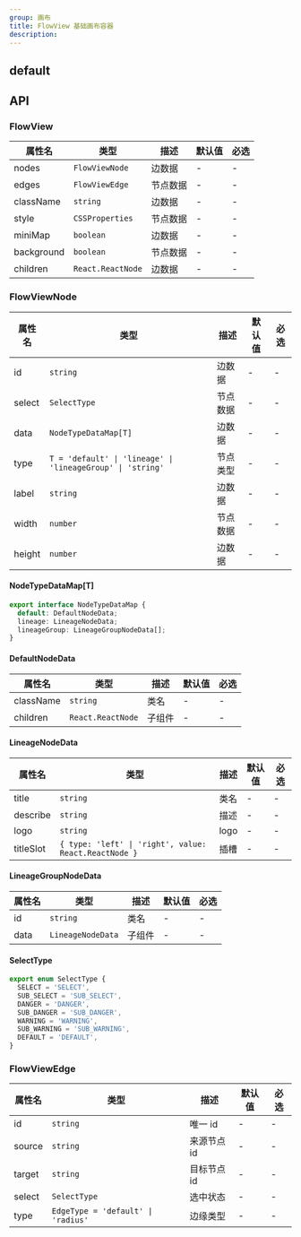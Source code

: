 ```yaml
---
group: 画布
title: FlowView 基础画布容器
description:
---
```


## default

<code src="./demos/ProFlowDemo.tsx"></code>

## API

### FlowView

| 属性名     | 类型              | 描述     | 默认值 | 必选 |
| ---------- | ----------------- | -------- | ------ | ---- |
| nodes      | `FlowViewNode`    | 边数据   | -      | -    |
| edges      | `FlowViewEdge`    | 节点数据 | -      | -    |
| className  | `string`          | 边数据   | -      | -    |
| style      | `CSSProperties`   | 节点数据 | -      | -    |
| miniMap    | `boolean`         | 边数据   | -      | -    |
| background | `boolean`         | 节点数据 | -      | -    |
| children   | `React.ReactNode` | 边数据   | -      | -    |

### FlowViewNode

| 属性名 | 类型                                                       | 描述     | 默认值 | 必选 |
| ------ | ---------------------------------------------------------- | -------- | ------ | ---- |
| id     | `string`                                                   | 边数据   | -      | -    |
| select | `SelectType`                                               | 节点数据 | -      | -    |
| data   | `NodeTypeDataMap[T]`                                       | 边数据   | -      | -    |
| type   | `T = 'default' \| 'lineage' \| 'lineageGroup' \| 'string'` | 节点类型 | -      | -    |
| label  | `string`                                                   | 边数据   | -      | -    |
| width  | `number`                                                   | 节点数据 | -      | -    |
| height | `number`                                                   | 边数据   | -      | -    |

#### NodeTypeDataMap[T]

```ts
export interface NodeTypeDataMap {
  default: DefaultNodeData;
  lineage: LineageNodeData;
  lineageGroup: LineageGroupNodeData[];
}
```

#### DefaultNodeData

| 属性名    | 类型              | 描述   | 默认值 | 必选 |
| --------- | ----------------- | ------ | ------ | ---- |
| className | `string`          | 类名   | -      | -    |
| children  | `React.ReactNode` | 子组件 | -      | -    |

#### LineageNodeData

| 属性名    | 类型                                                  | 描述 | 默认值 | 必选 |
| --------- | ----------------------------------------------------- | ---- | ------ | ---- |
| title     | `string`                                              | 类名 | -      | -    |
| describe  | `string`                                              | 描述 | -      | -    |
| logo      | `string`                                              | logo | -      | -    |
| titleSlot | `{ type: 'left' \| 'right', value: React.ReactNode }` | 插槽 | -      | -    |

#### LineageGroupNodeData

| 属性名 | 类型              | 描述   | 默认值 | 必选 |
| ------ | ----------------- | ------ | ------ | ---- |
| id     | `string`          | 类名   | -      | -    |
| data   | `LineageNodeData` | 子组件 | -      | -    |

#### SelectType

```ts
export enum SelectType {
  SELECT = 'SELECT',
  SUB_SELECT = 'SUB_SELECT',
  DANGER = 'DANGER',
  SUB_DANGER = 'SUB_DANGER',
  WARNING = 'WARNING',
  SUB_WARNING = 'SUB_WARNING',
  DEFAULT = 'DEFAULT',
}
```

### FlowViewEdge

| 属性名 | 类型                                | 描述        | 默认值 | 必选 |
| ------ | ----------------------------------- | ----------- | ------ | ---- |
| id     | `string`                            | 唯一 id     | -      | -    |
| source | `string`                            | 来源节点 id | -      | -    |
| target | `string`                            | 目标节点 id | -      | -    |
| select | `SelectType`                        | 选中状态    | -      | -    |
| type   | `EdgeType = 'default' \| 'radius' ` | 边缘类型    | -      | -    |
